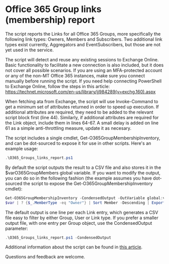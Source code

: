 # Office 365 Group links (membership) report

The script reports the Links for all Office 365 Groups, more specifically the following link types: Owners, Members and Subscribers. Two additional link types exist currently, Aggregators and EventSubscribers, but those are not yet used in the service.

The script will detect and reuse any existing sessions to Exchange Online. Basic functionality to facilitate a new connection is also included, but it does not cover all possible scenarios. If you are using an MFA-protected account or any of the non-MT Office 365 instances, make sure you connect manually before running the script. If you need help connecting PowerShell to Exchange Online, follow the steps in this article: https://technet.microsoft.com/en-us/library/jj984289(v=exchg.160).aspx

 When fetching ata from Exchange, the script will use Invoke-Command to get a minimum set of attributes returned in order to speed up execution. If additional attributes are required, they need to be added to the relevant script block first (line 44). Similarly, if additional attributes are required for the Link object, include them in lines 64-67. A small delay is added on line 61 as a simple anti-throttling measure, update it as necesary.
 
The script includes a single cmdlet, Get-O365GroupMembershipInventory, and can be dot-sourced to expose it for use in other scripts. Here's an example usage:
```PowerShell
.\O365_Groups_links_report.ps1 
```
By default the script outputs the result to a CSV file and also stores it in the $varO365GroupMembers global variable. If you want to modify the output, you can do so in the following fashion (the example assumes you have dot-sourced the script to expose the Get-O365GroupMembershipInventory cmdlet):
```PowerShell
Get-O365GroupMembershipInventory -CondensedOutput -OutVariable global:var 
$var | ? {$_.MemberType -eq "Owner"} | Sort Member -Descending | Export-Csv -NoTypeInformation "O365GroupLinks.csv"
```
The default output is one line per each Link entry, which generates a CSV file easy to filter by either Group, User or Link type. If you prefer a smaller output file, with one entry per Group object, use the CondensedOutput parameter: 
```PowerShell
.\O365_Groups_links_report.ps1 -CondensedOutput
```
Additional information about the script can be found in [this article](https://www.michev.info/blog/post/2101/reporting-on-membership-of-office-365-groups).

Questions and feedback are welcome.
